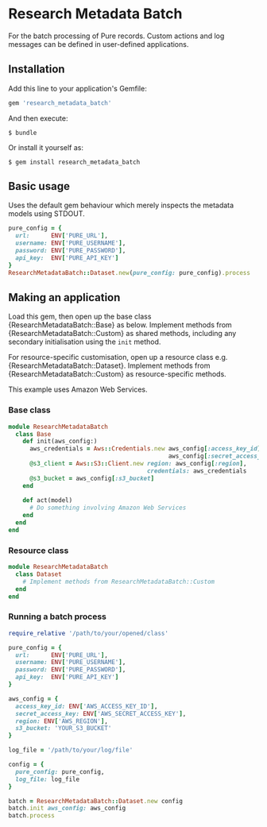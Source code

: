 # Research Metadata Batch
For the batch processing of Pure records. Custom actions and log messages can be 
defined in user-defined applications.


## Installation

Add this line to your application's Gemfile:

```ruby
gem 'research_metadata_batch'
```

And then execute:

    $ bundle

Or install it yourself as:

    $ gem install research_metadata_batch

## Basic usage
Uses the default gem behaviour which merely inspects the metadata models using STDOUT.

```ruby 
pure_config = {
  url:      ENV['PURE_URL'],
  username: ENV['PURE_USERNAME'],
  password: ENV['PURE_PASSWORD'],
  api_key:  ENV['PURE_API_KEY']
}
ResearchMetadataBatch::Dataset.new(pure_config: pure_config).process
```

## Making an application
Load this gem, then open up the base class {ResearchMetadataBatch::Base} as below. Implement methods from 
{ResearchMetadataBatch::Custom} as shared methods, including any secondary initialisation using the 
``init`` method.
 
 
For resource-specific customisation, open up a resource class e.g. {ResearchMetadataBatch::Dataset}. Implement methods from 
{ResearchMetadataBatch::Custom} as resource-specific methods.

This example uses Amazon Web Services.

### Base class 
```ruby
module ResearchMetadataBatch
  class Base
    def init(aws_config:)
      aws_credentials = Aws::Credentials.new aws_config[:access_key_id],
                                             aws_config[:secret_access_key]
      @s3_client = Aws::S3::Client.new region: aws_config[:region],
                                       credentials: aws_credentials
      @s3_bucket = aws_config[:s3_bucket]
    end
  
    def act(model)
      # Do something involving Amazon Web Services 
    end
  end
end
```

### Resource class
```ruby
module ResearchMetadataBatch   
  class Dataset    
    # Implement methods from ResearchMetadataBatch::Custom
  end  
end
```

### Running a batch process
```ruby
require_relative '/path/to/your/opened/class'

pure_config = {
  url:      ENV['PURE_URL'],
  username: ENV['PURE_USERNAME'],
  password: ENV['PURE_PASSWORD'],
  api_key:  ENV['PURE_API_KEY']
}

aws_config = {
  access_key_id: ENV['AWS_ACCESS_KEY_ID'],
  secret_access_key: ENV['AWS_SECRET_ACCESS_KEY'],
  region: ENV['AWS_REGION'],
  s3_bucket: 'YOUR_S3_BUCKET'
}

log_file = '/path/to/your/log/file'

config = {
  pure_config: pure_config,
  log_file: log_file
}

batch = ResearchMetadataBatch::Dataset.new config
batch.init aws_config: aws_config
batch.process
```
